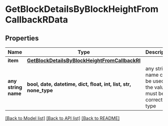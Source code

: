 # GetBlockDetailsByBlockHeightFromCallbackRData


## Properties
Name | Type | Description | Notes
------------ | ------------- | ------------- | -------------
**item** | [**GetBlockDetailsByBlockHeightFromCallbackRI**](GetBlockDetailsByBlockHeightFromCallbackRI.md) |  | 
**any string name** | **bool, date, datetime, dict, float, int, list, str, none_type** | any string name can be used but the value must be the correct type | [optional]

[[Back to Model list]](../README.md#documentation-for-models) [[Back to API list]](../README.md#documentation-for-api-endpoints) [[Back to README]](../README.md)


